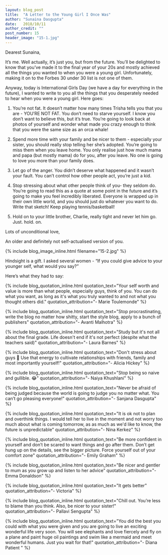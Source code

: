 ```yaml
---
layout: blog_post
title:  "A Letter to the Young Girl I Once Was"
author: "Sunaina Dasgupta"
date:   2018/10/11
author_credit: ""
post_number: 15
header_image: "15-1.jpg"
---
```

Dearest Sunaina,

It’s me. Well actually, it’s just you, but from the future. You’ll be delighted to know that you’ve made it to the final year of your 20s and mostly achieved all the things you wanted to when you were a young girl. Unfortunately, making it on to the Forbes 30 under 30 list is not one of them.  

Anyway, today is International Girls Day (we have a day for everything in the future), I wanted to write to you all the things that you desperately needed to hear when you were a young girl. Here goes:    
 
  1. You’re not fat. It doesn’t matter how many times Trisha tells you that you are - YOU’RE NOT FAT. You don’t need to starve yourself. I know you don’t want to believe this, but it’s true. You’re going to look back at photos of yourself and wonder what made you crazy enough to think that you were the same size as an orca whale!

  2. Spend more time with your family and be nicer to them - especially your sister, you should really stop telling her she’s adopted. You’re going to miss them when you leave home. You only realise just how much mama and papa (but mostly mama) do for you, after you leave. No one is going to love you more than your family does.  

  3. Let go of the anger. You didn’t deserve what happened and it wasn’t your fault. You can’t control how other people act, you’re just a kid.  

  4. Stop stressing about what other people think of you- they seldom do. You’re going to read this as a quote at some point in the future and it’s going to make you feel incredibly liberated. Everyone is wrapped up in their own little world, and you should just do whatever you want to do. Write that sketch! Keep playing tennis/basketball!    

  5. Hold on to your little brother, Charlie, really tight and never let him go. Just. hold. on.   

Lots of unconditional love,  

An older and definitely not self-actualised version of you.   

{% include blog_image_inline.html filename="15-2.jpg" %}  

Hindsight is a gift. I asked several women - “If you could give advice to your younger self, what would you say?”   

Here’s what they had to say:   

{% include blog_quotation_inline.html quotation_text="Your self worth and value is more than what people, especially guys, think of you. You can do what you want, as long as it's what you truly wanted to and not what you thought others did." quotation_attribution="- Marie Toulemonde" %}  

{% include blog_quotation_inline.html quotation_text="Stop procrastinating, write the blog no matter how shitty, start the style blog, apply to a bunch of publishers" quotation_attribution="- Avanti Malhotra" %}   

{% include blog_quotation_inline.html quotation_text="Study but it's not all about the final grade. Life doesn't end if it's not perfect (despite what the teachers said)" quotation_attribution="- Laura Barnes"  %}  

{% include blog_quotation_inline.html quotation_text="Don't stress about guys 🙈 Use that energy to cultivate relationships with friends, family and most importantly yourself!" quotation_attribution="- Alicia Hickey" %}  

{% include blog_quotation_inline.html quotation_text="Stop being so naive and gullible. 😂" quotation_attribution="- Naiya Khushlani" %}    

{% include blog_quotation_inline.html quotation_text="Never be afraid of being judged because the world is going to judge you no matter what. You can’t go pleasing everyone!" quotation_attribution="- Sanjana Dasgupta" %}  

{% include blog_quotation_inline.html quotation_text="It is ok not to plan and overthink things. I would tell her to live in the moment and not worry too much about what is coming tomorrow, as as much as we'd like to know, the future is unpredictable" quotation_attribution="- Nina Kerkez" %}  

{% include blog_quotation_inline.html quotation_text="Be more confident in yourself and don’t be scared to want things and go after them. Don’t get hung up on the details, see the bigger picture. Force yourself out of your comfort zone" quotation_attribution="- Emily Graham" %}  

{% include blog_quotation_inline.html quotation_text="Be nicer and gentler to mum as you grow up and listen to her advice" quotation_attribution="- Emma Donaldson" %}  

{% include blog_quotation_inline.html quotation_text="It gets better" quotation_attribution="- Victoria" %}  

{% include blog_quotation_inline.html quotation_text="Chill out. You’re less to blame than you think. Also, be nicer to your sister!" quotation_attribution="- Pallavi Sengupta" %}

{% include blog_quotation_inline.html quotation_text="You did the best you could with what you were given and you are going to live an exciting wonderful life very soon. You will see elephants and love fiercely and fly on a plane and paint huge oil paintings and swim like a mermaid and meet wonderful humans. Just you wait for that!" quotation_attribution="- Diana Patient " %}   
